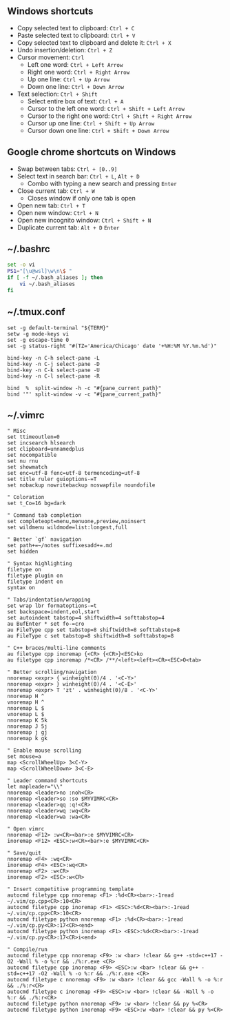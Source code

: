 ## Windows shortcuts
- Copy selected text to clipboard: `Ctrl + C`
- Paste selected text to clipboard: `Ctrl + V`
- Copy selected text to clipboard and delete it: `Ctrl + X`
- Undo insertion/deletion: `Ctrl + Z`
- Cursor movement: `Ctrl`
   - Left one word: `Ctrl + Left Arrow`
   - Right one word: `Ctrl + Right Arrow`
   - Up one line: `Ctrl + Up Arrow`
   - Down one line: `Ctrl + Down Arrow`
- Text selection: `Ctrl + Shift`
   - Select entire box of text: `Ctrl + A`  
   - Cursor to the left one word: `Ctrl + Shift + Left Arrow` 
   - Cursor to the right one word: `Ctrl + Shift + Right Arrow`
   - Cursor up one line: `Ctrl + Shift + Up Arrow`
   - Cursor down one line: `Ctrl + Shift + Down Arrow`

## Google chrome shortcuts on Windows
- Swap between tabs: `Ctrl + [0..9]`
- Select text in search bar: `Ctrl + L`, `Alt + D`
  - Combo with typing a new search and pressing `Enter`
- Close current tab: `Ctrl + W`
  - Closes window if only one tab is open
- Open new tab: `Ctrl + T`
- Open new window: `Ctrl + N`
- Open new incognito window: `Ctrl + Shift + N`
- Duplicate current tab: `Alt + D` `Enter`

## ~/.bashrc
```bash
set -o vi
PS1="[\u@wsl]\w\n\$ "
if [ -f ~/.bash_aliases ]; then
    vi ~/.bash_aliases
fi
```

## ~/.tmux.conf
```tmux
set -g default-terminal "${TERM}"
setw -g mode-keys vi
set -g escape-time 0
set -g status-right "#(TZ='America/Chicago' date '+%H:%M %Y.%m.%d')"

bind-key -n C-h select-pane -L
bind-key -n C-j select-pane -D
bind-key -n C-k select-pane -U
bind-key -n C-l select-pane -R

bind  %  split-window -h -c "#{pane_current_path}"
bind '"' split-window -v -c "#{pane_current_path}"
```

## ~/.vimrc
```vim
" Misc
set ttimeoutlen=0
set incsearch hlsearch
set clipboard=unnamedplus
set nocompatible
set nu rnu
set showmatch
set enc=utf-8 fenc=utf-8 termencoding=utf-8
set title ruler guioptions-=T
set nobackup nowritebackup noswapfile noundofile

" Coloration
set t_Co=16 bg=dark

" Command tab completion
set completeopt=menu,menuone,preview,noinsert
set wildmenu wildmode=list:longest,full

" Better `gf` navigation
set path+=~/notes suffixesadd+=.md
set hidden

" Syntax highlighting
filetype on
filetype plugin on
filetype indent on
syntax on

" Tabs/indentation/wrapping
set wrap lbr formatoptions-=t
set backspace=indent,eol,start
set autoindent tabstop=4 shiftwidth=4 softtabstop=4
au BufEnter * set fo-=cro
au FileType cpp set tabstop=8 shiftwidth=8 softtabstop=8
au FileType c set tabstop=8 shiftwidth=8 softtabstop=8

" C++ braces/multi-line comments
au filetype cpp inoremap {<CR> {<CR>}<ESC>ko
au filetype cpp inoremap /*<CR> /**/<left><left><CR><ESC>O<tab>

" Better scrolling/navigation
nnoremap <expr> { winheight(0)/4 . '<C-Y>'
nnoremap <expr> } winheight(0)/4 . '<C-E>'
nnoremap <expr> T 'zt' . winheight(0)/8 . '<C-Y>'
nnoremap H ^
vnoremap H ^
nnoremap L $
vnoremap L $
nnoremap K 5k
nnoremap J 5j
nnoremap j gj
nnoremap k gk

" Enable mouse scrolling
set mouse=a
map <ScrollWheelUp> 3<C-Y>
map <ScrollWheelDown> 3<C-E>

" Leader command shortcuts
let mapleader="\\"
nnoremap <leader>no :noh<CR>
nnoremap <leader>so :so $MYVIMRC<CR>
nnoremap <leader>qq :q!<CR>
nnoremap <leader>wq :wq<CR>
nnoremap <leader>wa :wa<CR>

" Open vimrc
nnoremap <F12> :w<CR><bar>:e $MYVIMRC<CR>
inoremap <F12> <ESC>:w<CR><bar>:e $MYVIMRC<CR>

" Save/quit
nnoremap <F4> :wq<CR>
inoremap <F4> <ESC>:wq<CR>
nnoremap <F2> :w<CR>
inoremap <F2> <ESC>:w<CR>

" Insert competitive programming template
autocmd filetype cpp nnoremap <F1> :%d<CR><bar>:-1read ~/.vim/cp.cpp<CR>:10<CR>
autocmd filetype cpp inoremap <F1> <ESC>:%d<CR><bar>:-1read ~/.vim/cp.cpp<CR>:10<CR>
autocmd filetype python nnoremap <F1> :%d<CR><bar>:-1read ~/.vim/cp.py<CR>:17<CR><end>
autocmd filetype python inoremap <F1> <ESC>:%d<CR><bar>:-1read ~/.vim/cp.py<CR>:17<CR>i<end>

" Compile/run
autocmd filetype cpp nnoremap <F9> :w <bar> !clear && g++ -std=c++17 -O2 -Wall % -o %:r && ./%:r.exe <CR>
autocmd filetype cpp inoremap <F9> <ESC>:w <bar> !clear && g++ -std=c++17 -O2 -Wall % -o %:r && ./%:r.exe <CR>
autocmd filetype c nnoremap <F9> :w <bar> !clear && gcc -Wall % -o %:r && ./%:r<CR>
autocmd filetype c inoremap <F9> <ESC>:w <bar> !clear && -Wall % -o %:r && ./%:r<CR>
autocmd filetype python nnoremap <F9> :w <bar> !clear && py %<CR>
autocmd filetype python inoremap <F9> <ESC>:w <bar> !clear && py %<CR>
```
